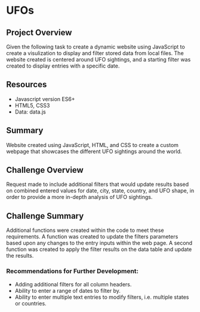 # UFOs

## Project Overview
Given the following task to create a dynamic website using JavaScript to create a visulization to display and filter stored data from local files. The website created is centered around UFO sightings, and a starting filter was created to display entries with a specific date. 

## Resources
 - Javascript version ES6+
 - HTML5, CSS3 
 - Data: data.js

## Summary
Website created using JavaScript, HTML, and CSS to create a custom webpage that showcases the different UFO sightings around the world. 

## Challenge Overview
Request made to include additional filters that would update results based on combined entered values for date, city, state, country, and UFO shape, in order to provide a more in-depth analysis of UFO sightings. 

## Challenge Summary
Additional functions were created within the code to meet these requirements. A function was created to update the filters parameters based upon any changes to the entry inputs within the web page. A second function was created to apply the filter results on the data table and update the results. 

### Recommendations for Further Development:
 - Adding additional filters for all column headers.
 - Ability to enter a range of dates to filter by.
 - Ability to enter multiple text entries to modify filters, i.e. multiple states or countries. 
